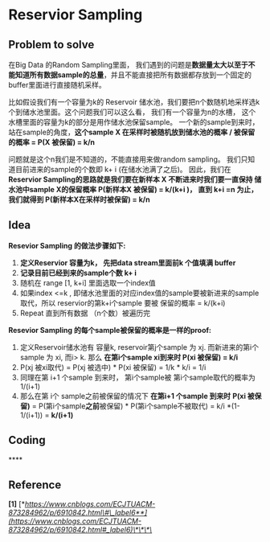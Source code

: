 # Reservior Sampling

## **Problem to solve**

在Big Data 的Random Sampling里面， 我们遇到的问题是**数据量太大以至于不能知道所有数据sample的总量**，并且不能直接把所有数据都存放到一个固定的buffer里面进行直接随机采样。

比如假设我们有一个容量为k的 Reservoir 储水池，我们要把n个数随机地采样选k个到储水池里面。这个问题我们可以这么看， 我们有一个容量为n的水槽， 这个水槽里面的容量为k的部分是用作储水池保留sample。 一个新的sample到来时，站在sample的角度，**这个sample X 在采样时被随机放到储水池的概率 / 被保留的概率 = P\(X 被保留\)  = k/n**

问题就是这个n我们是不知道的，不能直接用来做random sampling。 我们只知道目前进来的sample的个数即 k+ i \(在储水池满了之后\)。 因此，我们在**Reservior Sampling的思路就是我们要在新样本 X 不断进来时我们要一直保持 储水池中sample X的保留概率 P\(新样本X 被保留\)  = k/\(k+i \)， 直到 k+i =n 为止，我们就得到 P\(新样本X在采样时被保留\) = k/n**

## **Idea**

**Resevior Sampling 的做法步骤如下:**

1. **定义Reservior 容量为k， 先把data stream里面前k 个值填满 buffer**
2. **记录目前已经到来的sample个数 k+ i**
3. 随机在 range  \[1, k+i\] 里面选取一个index值
4. 如果index &lt;=k , 即储水池里面的对应index值的sample要被新进来的sample取代，所以 reservior的第k+i个sample 要被 保留的概率 = k/\(k+i\)
5. Repeat 直到所有数据 （n个数）被遍历完

**Resevior Sampling 的每个sample被保留的概率是一样的proof:**

1. 定义Reservoir储水池有 容量k, reservoir第j个sample 为 xj. 而新进来的第i个sample 为 xi, 而i&gt; k. 那么 **在第i个sample xi到来时 P\(xi 被保留\) = k/i** 
2.  P\(xj 被xi取代\) = P\(xj 被选中\) \* P\(xi 被保留\) = 1/k \* k/i = 1/i 
3. 同理在第 i+1 个sample 到来时， 第i个sample被 第i个sample取代的概率为 1/\(i+1\)
4. 那么在第 i个 sample之前被保留的情况下 **在第i+1 个sample 到来时**                     **P\(xi 被保留\)**  = P\(第i个sample**之前**被保留\) \* P\(第i个sample不被取代\) = k/i \*\(1- 1/\(i+1\)\) = **k/\(i+1\)**

## **Coding**

\*\*\*\*

## **Reference**

**\[1\]** [**https://www.cnblogs.com/ECJTUACM-873284962/p/6910842.html\#\_label6**](https://www.cnblogs.com/ECJTUACM-873284962/p/6910842.html#_label6)\*\*\*\*







